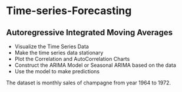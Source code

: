 # Time-series-Forecasting
## Autoregressive Integrated Moving Averages


* Visualize the Time Series Data
* Make the time series data stationary
* Plot the Correlation and AutoCorrelation Charts
* Construct the ARIMA Model or Seasonal ARIMA based on the data
* Use the model to make predictions

The dataset is monthly sales of champagne from year 1964 to 1972.
